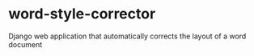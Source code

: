 # word-style-corrector
Django web application that automatically corrects the layout of a word document
